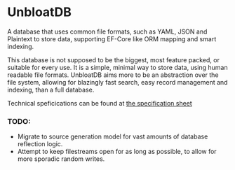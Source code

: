 # UnbloatDB
A database that uses common file formats, such as YAML, JSON and Plaintext to store data, supporting EF-Core like ORM mapping and smart indexing.

This database is not supposed to be the biggest, most feature packed, or suitable for every use. It is a simple, minimal way to store data, using human readable file formats. UnbloatDB aims more to be an abstraction over the file system, allowing for blazingly fast search, easy record management and indexing, than a full database.

Technical speficications can be found at [the specification sheet](https://github.com/Zekiah-A/UnbloatDB/blob/main/TECHNICAL_SPECIFICATIONS.md)

### TODO:
- Migrate to source generation model for vast amounts of database reflection logic.
- Attempt to keep filestreams open for as long as possible, to allow for more sporadic random writes.